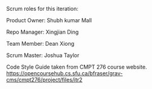 Scrum roles for this iteration:

Product Owner: 	Shubh kumar Mall

Repo Manager:	Xingjian Ding

Team Member:	Dean Xiong

Scrum Master: 	Joshua Taylor

Code Style Guide taken from CMPT 276 course website.
https://opencoursehub.cs.sfu.ca/bfraser/grav-cms/cmpt276/project/files/itr2
